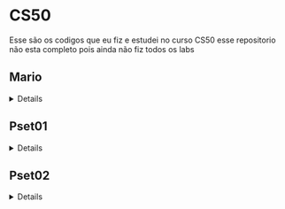 # CS50

Esse são os codigos que eu fiz e estudei no curso CS50 esse repositorio não esta completo pois ainda não fiz todos os labs

## Mario

<details>

<img align="right" src="https://media.tenor.com/rt_mMSl7f04AAAAj/change-power-up-mario.gif" width="250" alt="Gif do mario">

em C++ que implementa o problema chamado "Mario" do curso CS50 da Universidade de Harvard. O problema consiste em criar um padrão de escadas de blocos (semelhantes ao jogo "Super Mario") com base na altura fornecida pelo usuário. Vou explicar a sintaxe e o propósito deste programa passo a passo.

Inclusão de Bibliotecas:

#include <stdio.h>: Inclui a biblioteca padrão de entrada e saída em C, que é usada para entrada/saída de dados.
#include <iostream>: Inclui a biblioteca de entrada/saída do C++.
using std::cout;, using std::cin;, using std::endl;: Declara o uso do espaço de nomes std para que você possa usar cout para impressão na tela, cin para entrada de dados e endl para uma nova linha.
Função main:

int main(void): Esta é a função principal do programa, que não recebe argumentos e retorna um valor inteiro.
int height, row, column, space;: Declara quatro variáveis inteiras: height (altura da escada), row (linha atual), column (coluna atual) e space (espaço em branco).
Solicitar a Altura da Escada:

O programa usa um loop do-while para solicitar a altura da escada (height) ao usuário.
do ... while (height < 1 || height > 8): O loop continuará a pedir a altura até que o valor esteja dentro do intervalo entre 1 e 8, inclusive.
Construção da Escada:

O programa entra em um loop for para construir a escada, onde row representa a linha atual da escada.
for (row = 0; row < height; row++): O loop externo itera pelas linhas da escada, onde row varia de 0 até height - 1.
Impressão de Espaços em Branco:

Um loop for interno é usado para imprimir espaços em branco à esquerda da escada.
for (space = 0; space < height - row - 1; space++): O número de espaços em branco é calculado com base na altura da escada e na linha atual (row). Ele diminui à medida que as linhas aumentam.
printf(" ");: Isso imprime um espaço em branco.
Impressão de Blocos:

Dois loops for são usados para imprimir os blocos da escada.
O primeiro loop for imprime os blocos na parte esquerda da escada.
for (column = 0; column <= row; column++): O número de blocos é igual ao número da linha atual (row) mais 1.
printf("#");: Isso imprime um bloco.
printf(" ");: Isso imprime dois espaços em branco para criar um espaço entre os dois lados da escada.
O segundo loop for imprime os blocos na parte direita da escada.
Nova Linha:

printf("\n");: Isso imprime uma nova linha após cada linha da escada.
O programa, portanto, solicita ao usuário a altura desejada para a escada (entre 1 e 8), constrói a escada com base na entrada e a imprime na tela, criando um padrão de blocos que se assemelha ao jogo "Super Mario". O número de blocos em cada linha aumenta de acordo com o número da linha.

</details>

## Pset01
<details>

### cash

<details>
<img align="right" src="https://media.tenor.com/s5mXvJJIMnoAAAAC/money-piggy-bank.gif" width="250" alt="cofrinho">

Este programa é uma parte do curso CS50 da Universidade de Harvard, chamada "Cash." O que ele faz é bastante simples: calcula o número mínimo de moedas que você precisa para representar uma quantia em centavos que você digita.

* Inclusão de Bibliotecas:

Primeiro, ele inclui algumas "ferramentas" que ajudam o programa a fazer coisas como mostrar mensagens na tela e fazer cálculos.

* Função get_cents:

Aqui, o programa pede que você insira o número de centavos que deseja. Ele verifica se o valor é maior ou igual a zero (porque não faz sentido ter centavos negativos).

* Funções calculate_quarters, calculate_dimes, calculate_nickels e calculate_pennies:

Essas funções são como pequenas máquinas de contar moedas. Elas calculam quantos quartos, dimes, nickels e pennies são necessários para representar a quantia de centavos que você digitou. Imagine contar as moedas na sua mão até que não seja mais possível contar mais do mesmo tipo.

* Função main:

Aqui, o programa começa a funcionar de verdade. Ele chama a função get_cents para obter o número de centavos que você quer.

* Cálculo das Moedas:

O programa começa a calcular o número de quartos, dimes, nickels e pennies. À medida que ele faz esses cálculos, ele vai subtraindo essas moedas dos centavos que ainda precisam ser contados.

* Cálculo do Total de Moedas:

Finalmente, ele adiciona o número de todas as moedas para saber quantas você precisa no total.

* Impressão do Resultado:

Ele mostra o resultado na tela, dizendo quantas moedas você precisa no total.

Em resumo, esse programa é como um caixa eletrônico que calcula o troco para você de forma rápida e eficiente. É uma forma de simular a contagem de moedas e notas em um caixa eletrônico.

</details>

### credit

<details>

<img align="right" src="https://media.tenor.com/USxC_Lm8i2AAAAAC/dinheiro-silvio.gif" width="250" alt="cash">

Este programinha faz parte do curso CS50 da Universidade de Harvard, chamado "Credit". Ele se propõe a fazer uma coisa muito importante: verificar se o número de cartão de crédito que você insere é válido e até mesmo descobrir qual empresa emitiu o cartão. Aqui está o que ele faz:

* Inclusão de Bibliotecas:

No começo, ele meio que puxa algumas "ferramentas" para poder escrever coisas na tela e também para fazer alguns cálculos. E é como dizer, "Ei, programa, você precisa dessas coisas para funcionar direito".

* Função main:

Aqui é onde a ação acontece. Ele pede para você digitar um número de cartão de crédito, e então faz um monte de cálculos nos números desse cartão. O programa também tenta descobrir quantos dígitos o número do cartão tem.

* Validação do Número de Cartão de Crédito:

Ele quebra o número do cartão em pedacinhos menores, que são como quebras de 16 dígitos (do card1 ao card16). Depois, ele faz algumas coisas malucas com esses dígitos, como duplicar alguns e somar os dígitos resultantes. Essas regras são baseadas nas empresas de cartão de crédito.

* Soma dos Dígitos:

O programa adiciona todos os resultados desses cálculos estranhos e obtém a soma total em duas partes, sum1 e sum2.

* Identificação da Empresa do Cartão:

Aqui, o programa olha para o número de dígitos do cartão e tenta ver se ele se encaixa em faixas específicas que identificam qual empresa emitiu o cartão. Como se fosse um detetive de cartão de crédito!

* Verificação de Validade:

É a hora da verdade! O programa verifica se a soma total (sum3) pode ser dividida por 10. Se não puder, o cartão é rejeitado e o programa mostra "invalid" na tela.

* Verificação da Empresa do Cartão:

Por último, ele confere se o número do cartão se encaixa nas faixas específicas de identificação das empresas, como Visa, American Express (Amex) e Mastercard. Se tudo estiver certo, ele diz o nome da empresa na tela.

Em resumo, o programa faz uma verificação no seu número de cartão de crédito para ver se ele é válido e ainda tenta adivinhar qual empresa emitiu o cartão. É como um Sherlock Holmes dos cartões de crédito!

</details>
</details>

## Pset02
<details>

### caesar:
<details>

<img align="right" src="https://media.tenor.com/IR-dL-oKeOUAAAAd/jojo-caesar.gif" width="250" alt="caesar jojo">

Passo 1: Primeiro, o programa verifica se você digitou tudo corretamente. Ele não quer funcionar a menos que você tenha dado a ele duas coisas: o nome do programa e um número mágico chamado "chave". Se você esquecer disso, o programa vai reclamar.

Passo 2: A "chave" é como a senha para o cofre. É um número que diz ao programa quantos lugares as letras do seu texto serão deslocadas no alfabeto. E, como qualquer senha, você precisa digitá-la corretamente, ou o programa não vai entender.

Passo 3: Agora, o programa pede para você digitar o texto que deseja esconder ou embaralhar. Você digita qualquer coisa que queira, uma mensagem, uma piada, o que vier à mente.

Passo 4: O segredo está aqui! O programa pega o texto que você digitou e o transforma com a tal "chave". Ele mexe nas letras, mas cuida para que as letras maiúsculas continuem maiúsculas e as minúsculas, minúsculas. Os números e símbolos ficam do jeito que estão.

Passo 5: Finalmente, o programa te mostra o texto que passou pela transformação mágica. Você verá o seu texto original, mas agora meio embaralhado por causa da "chave".

E é assim que funciona o "caesar". Ele é uma maneira simples de esconder mensagens, mas não é a mais segura. Portanto, use com sabedoria e apenas para coisas divertidas!
</details>

</details>